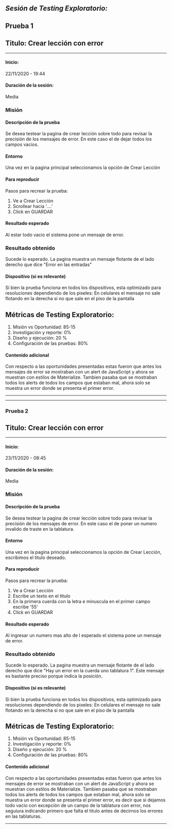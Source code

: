 *Sesión de Testing Exploratorio:*
---
## Prueba 1
## Titulo: Crear lección con error
---


#### Inicio: 
22/11/2020 - 19:44


#### Duración de la sesión:
Media

### Misión
#### Descripción de la prueba
Se desea testear la pagina de crear lección sobre todo para revisar la precisión de los mensajes de error. En este caso el de dejar todos los campos vacios.

#### Entorno
Una vez en la pagina principal seleccionamos la opción de Crear Lección 

#### Para reproducir
Pasos para recrear la prueba:
1. Ve a Crear Lección
2. Scrollear hacia '....'
3. Click en GUARDAR


#### Resultado esperado
Al estar todo vacio el sistema pone un mensaje de error.

### Resultado obtenido
Sucede lo esperado. La pagina muestra un mensaje flotante de el lado derecho que dice "Error en las entradas"


#### Dispositivo (si es relevante)
Si bien la prueba funciona en todos los dispositivos, esta optimizado para resoluciones dependiendo de los pixeles:
En celulares el mensaje no sale flotando en la derecha si no que sale en el piso de la pantalla

## Métricas de Testing Exploratorio:
1. Misión vs Oportunidad: 85-15
2. Investigación y reporte: 0%
3. Diseño y ejecución: 20 %
4. Configuración de las pruebas: 80%

#### Contenido adicional
Con respecto a las oportunidades presentadas estas fueron que antes los mensajes de error se mostraban con un alert de JavaScript y ahora se muestran con estilos de Materialize.
Tambien pasaba que se mostraban todos los alerts de todos los campos que estaban mal, ahora solo se muestra un error donde se presenta el primer error.

---

---
### Prueba 2
## Titulo: Crear lección con error
---


#### Inicio: 
23/11/2020 - 08:45


#### Duración de la sesión:
Media

### Misión
#### Descripción de la prueba
Se desea testear la pagina de crear lección sobre todo para revisar la precisión de los mensajes de error. En este caso el de poner un numero invalido de traste en la tablatura.

#### Entorno
Una vez en la pagina principal seleccionamos la opción de Crear Lección, escribimos el titulo deseado.

#### Para reproducir
Pasos para recrear la prueba:
1. Ve a Crear Lección
2. Escribe un texto en el titulo
3. En la primera cuerda con la letra e minuscula en el primer campo escribe '55'
4. Click en GUARDAR


#### Resultado esperado
Al ingresar un numero mas alto de l esperado el sistema pone un mensaje de error.

### Resultado obtenido
Sucede lo esperado. La pagina muestra un mensaje flotante de el lado derecho que dice "Hay un error en la cuerda uno tablatura 1". Este mensaje es bastante preciso porque indica la posición.


#### Dispositivo (si es relevante)
Si bien la prueba funciona en todos los dispositivos, esta optimizado para resoluciones dependiendo de los pixeles:
En celulares el mensaje no sale flotando en la derecha si no que sale en el piso de la pantalla

## Métricas de Testing Exploratorio:
1. Misión vs Oportunidad: 85-15
2. Investigación y reporte: 0%
3. Diseño y ejecución: 20 %
4. Configuración de las pruebas: 80%

#### Contenido adicional
Con respecto a las oportunidades presentadas estas fueron que antes los mensajes de error se mostraban con un alert de JavaScript y ahora se muestran con estilos de Materialize.
Tambien pasaba que se mostraban todos los alerts de todos los campos que estaban mal, ahora solo se muestra un error donde se presenta el primer error, es decir que si dejamos todo vacio con excepción de un campo de la tablatura con error, nos seguiura indicando primero que falta el titulo antes de decirnos los errores en las tablaturas.

---

